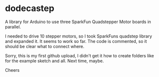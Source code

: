dodecastep
==========

A library for Arduino to use three SparkFun Quadstepper Motor boards in parallel.

I needed to drive 10 stepper motors, so I took SparkFuns quadstep library and expanded it. It seems to work so far.
The code is commented, so it should be clear what to connect where. 

Sorry, this is my first github upload, I didn't get it how to create folders like for the example sketch and all. Next time, maybe.

Cheers
